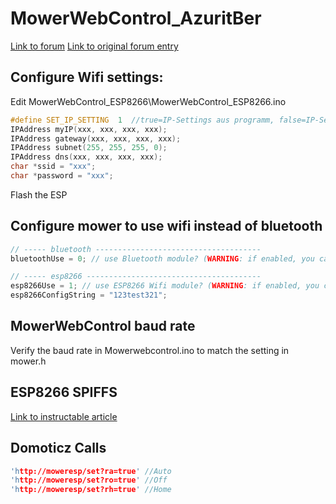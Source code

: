 # MowerWebControl_AzuritBer
 
[Link to forum](https://forum.ardumower.de/threads/ardumower-webinterface.23825)
[Link to original forum entry](https://forum.ardumower.de/threads/ardumower-webinterface.23360/)

## Configure Wifi settings:

Edit MowerWebControl_ESP8266\MowerWebControl_ESP8266.ino

```C++
#define SET_IP_SETTING  1  //true=IP-Settings aus programm, false=IP-Settings von Mower
IPAddress myIP(xxx, xxx, xxx, xxx);
IPAddress gateway(xxx, xxx, xxx, xxx);
IPAddress subnet(255, 255, 255, 0);
IPAddress dns(xxx, xxx, xxx, xxx);
char *ssid = "xxx";
char *password = "xxx";
```

Flash the ESP

## Configure mower to use wifi instead of bluetooth
```C++
// ----- bluetooth -------------------------------------
bluetoothUse = 0; // use Bluetooth module? (WARNING: if enabled, you cannot use ESP8266)

// ----- esp8266 ---------------------------------------
esp8266Use = 1; // use ESP8266 Wifi module? (WARNING: if enabled, you cannot use Bluetooth)
esp8266ConfigString = "123test321";
```

## MowerWebControl baud rate
Verify the baud rate in Mowerwebcontrol.ino to match the setting in mower.h

## ESP8266 SPIFFS
[Link to instructable article](https://www.instructables.com/Using-ESP8266-SPIFFS/)

## Domoticz Calls
```C++
'http://moweresp/set?ra=true' //Auto
'http://moweresp/set?ro=true' //Off
'http://moweresp/set?rh=true' //Home
```


